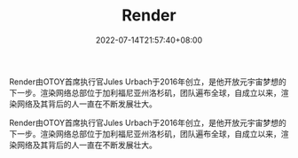 ﻿---
weight: 
title: "Render"
description: "渲染网络正在开创一个分散式GPU云渲染的新时代，用于电影，电视，运动设计和建筑可视化。The Render Network is ushering in a new era of decentralized GPU cloud rendering for Film, TV, Motion Design, and Architectural Visualization."
date: 2022-07-14T21:57:40+08:00
lastmod: 2022-07-14T16:45:40+08:00
draft: false
authors: ["june"]
featuredImage: "554.png"
link: "https://rendertoken.com/"
tags: ["Render","ËãÁ¦"]
categories: ["navigation"]
navigation: ["ËãÁ¦"]
lightgallery: true
toc: true
pinned: false
recommend: false
recommend1: false
---
Render由OTOY首席执行官Jules Urbach于2016年创立，是他开放元宇宙梦想的下一步。渲染网络总部位于加利福尼亚州洛杉矶，团队遍布全球，自成立以来，渲染网络及其背后的人一直在不断发展壮大。

Render由OTOY首席执行官Jules Urbach于2016年创立，是他开放元宇宙梦想的下一步。渲染网络总部位于加利福尼亚州洛杉矶，团队遍布全球，自成立以来，渲染网络及其背后的人一直在不断发展壮大。